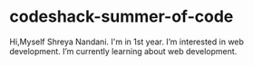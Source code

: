# codeshack-summer-of-code
 Hi,Myself Shreya Nandani.
 I'm in 1st year.
 I’m interested in web development.
 I’m currently learning about web development.
 
